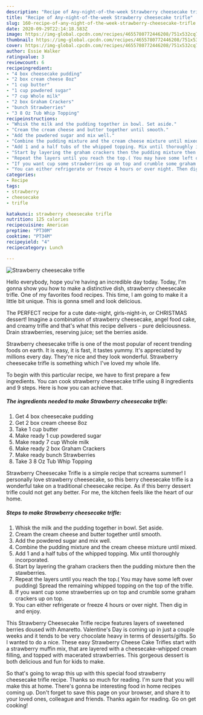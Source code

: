 ```yaml
---
description: "Recipe of Any-night-of-the-week Strawberry cheesecake trifle"
title: "Recipe of Any-night-of-the-week Strawberry cheesecake trifle"
slug: 160-recipe-of-any-night-of-the-week-strawberry-cheesecake-trifle
date: 2020-09-29T22:14:18.583Z
image: https://img-global.cpcdn.com/recipes/4655780772446208/751x532cq70/strawberry-cheesecake-trifle-recipe-main-photo.jpg
thumbnail: https://img-global.cpcdn.com/recipes/4655780772446208/751x532cq70/strawberry-cheesecake-trifle-recipe-main-photo.jpg
cover: https://img-global.cpcdn.com/recipes/4655780772446208/751x532cq70/strawberry-cheesecake-trifle-recipe-main-photo.jpg
author: Essie Walker
ratingvalue: 3
reviewcount: 6
recipeingredient:
- "4 box cheesecake pudding"
- "2 box cream cheese 8oz"
- "1 cup butter"
- "1 cup powdered sugar"
- "7 cup Whole milk"
- "2 box Graham Crackers"
- "bunch Strawberries"
- "3 8 Oz Tub Whip Topping"
recipeinstructions:
- "Whisk the milk and the pudding together in bowl. Set aside."
- "Cream the cream cheese and butter together until smooth."
- "Add the powdered sugar and mix well."
- "Combine the pudding mixture and the cream cheese mixture until mixed."
- "Add 1 and a half tubs of the whipped topping. Mix until thoroughly incorporated."
- "Start by layering the graham crackers then the pudding mixture then the stawberries."
- "Repeat the layers until you reach the top.( You may have some left over pudding) Spread the remaining whipped topping on the top of the trifle."
- "If you want cup some strawberries up on top and crumble some graham crackers up on top."
- "You can either refrigerate or freeze 4 hours or over night. Then dig in and enjoy."
categories:
- Recipe
tags:
- strawberry
- cheesecake
- trifle

katakunci: strawberry cheesecake trifle 
nutrition: 125 calories
recipecuisine: American
preptime: "PT30M"
cooktime: "PT34M"
recipeyield: "4"
recipecategory: Lunch

---
```



![Strawberry cheesecake trifle](https://img-global.cpcdn.com/recipes/4655780772446208/751x532cq70/strawberry-cheesecake-trifle-recipe-main-photo.jpg)

Hello everybody, hope you're having an incredible day today. Today, I'm gonna show you how to make a distinctive dish, strawberry cheesecake trifle. One of my favorites food recipes. This time, I am going to make it a little bit unique. This is gonna smell and look delicious.

The PERFECT recipe for a cute date-night, girls-night-in, or CHRISTMAS dessert! Imagine a combination of strawberry cheesecake, angel food cake, and creamy trifle and that&#39;s what this recipe delivers - pure deliciousness. Drain strawberries, reserving juice; set the berries aside.

Strawberry cheesecake trifle is one of the most popular of recent trending foods on earth. It is easy, it is fast, it tastes yummy. It's appreciated by millions every day. They're nice and they look wonderful. Strawberry cheesecake trifle is something which I've loved my whole life.


To begin with this particular recipe, we have to first prepare a few ingredients. You can cook strawberry cheesecake trifle using 8 ingredients and 9 steps. Here is how you can achieve that.

<!--inarticleads1-->

##### The ingredients needed to make Strawberry cheesecake trifle:

1. Get 4 box cheesecake pudding
1. Get 2 box cream cheese 8oz
1. Take 1 cup butter
1. Make ready 1 cup powdered sugar
1. Make ready 7 cup Whole milk
1. Make ready 2 box Graham Crackers
1. Make ready bunch Strawberries
1. Take 3 8 Oz Tub Whip Topping


Strawberry Cheesecake Trifle is a simple recipe that screams summer! I personally love strawberry cheesecake, so this berry cheesecake trifle is a wonderful take on a traditional cheesecake recipe. As if this berry dessert trifle could not get any better. For me, the kitchen feels like the heart of our home. 

<!--inarticleads2-->

##### Steps to make Strawberry cheesecake trifle:

1. Whisk the milk and the pudding together in bowl. Set aside.
1. Cream the cream cheese and butter together until smooth.
1. Add the powdered sugar and mix well.
1. Combine the pudding mixture and the cream cheese mixture until mixed.
1. Add 1 and a half tubs of the whipped topping. Mix until thoroughly incorporated.
1. Start by layering the graham crackers then the pudding mixture then the stawberries.
1. Repeat the layers until you reach the top.( You may have some left over pudding) Spread the remaining whipped topping on the top of the trifle.
1. If you want cup some strawberries up on top and crumble some graham crackers up on top.
1. You can either refrigerate or freeze 4 hours or over night. Then dig in and enjoy.


This Strawberry Cheesecake Trifle recipe features layers of sweetened berries doused with Amaretto. Valentine&#39;s Day is coming up in just a couple weeks and it tends to be very chocolate heavy in terms of desserts/gifts. So I wanted to do a nice. These easy Strawberry Cheese Cake Trifles start with a strawberry muffin mix, that are layered with a cheesecake-whipped cream filling, and topped with macerated strawberries. This gorgeous dessert is both delicious and fun for kids to make. 

So that's going to wrap this up with this special food strawberry cheesecake trifle recipe. Thanks so much for reading. I'm sure that you will make this at home. There's gonna be interesting food in home recipes coming up. Don't forget to save this page on your browser, and share it to your loved ones, colleague and friends. Thanks again for reading. Go on get cooking!
